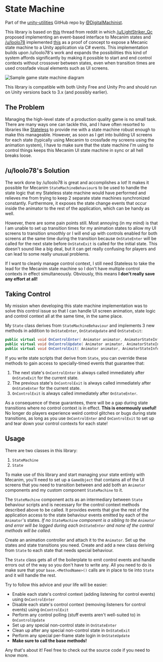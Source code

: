State Machine
=============

Part of the [unity-utilities](https://github.com/DigitalMachinist/unity-utilities) GitHub repo by [@DigitalMachinist](https://github.com/DigitalMachinist).

This library is based on [this](https://www.reddit.com/r/Unity3D/comments/39eh4x/tutorial_state_machine_behaviours_discouple/) thread from reddit in which [/u/LightStriker_Qc](https://www.reddit.com/user/LightStriker_Qc) proposed implementing an event-based interface to Mecanim states and [/u/loolo78](https://www.reddit.com/user/loolo78) implemented [this](https://www.youtube.com/watch?v=GjwoyqNdimY) as a proof of concept to expose a Mecanic state machine to a Unity application via C# events. This implementation builds upon /u/loolo78's work and expands the possibilities this kind of system affords significantly by making it possible to start and end control contexts without crossover between states, even when transition times are used crossfade visual elements such as UI screens.

![Sample game state machine diagram](https://raw.githubusercontent.com/DigitalMachinist/unity-utilities/master/Assets/Utilities/State%20Machine/StateMachine.png)

This library is compatible with both Unity Free and Unity Pro and should run on Unity versions back to 3.x (and possibly earlier).

## The Problem

Managing the high-level state of a production quality game is no small task. There are many ways one can tackle this, and I have often resorted to libraries like [Stateless](https://github.com/dotnet-state-machine/stateless) to provide me with a state machine robust enough to make this manageable. However, as soon as I get into building UI screens for each state (typically using Mecanim to crossfade my screens using the animation system), I have to make sure that the state machine I'm using to control things keeps this Mecanim UI state machine in sync or all hell breaks loose.

## /u/loolo78's Solution

The work done by /u/loolo78 is great and accomplishes a lot! It makes it possible for Mecanim ```StateMachineBehaviour```s to be used to handle the state logic that my Stateless state machine would have performed and relieves me from trying to keep 2 separate state machines synchronized constantly. Furthermore, it exposes the state change events that occur inside the animator to the rest of the application, which can be handy as well.

However, there are some pain points still. Most annoying (in my mind) is that I am unable to set up transition times for my animation states to allow my UI screens to transition smoothly or I will end up with controls enabled for both screens at the same time during the transition because ```OnStateEnter``` will be called for the next state before ```OnStateExit``` is called for the initial state. This doesn't sound like a big deal, but it can get really confusing for players and can lead to some really unusual problems.

If I want to cleanly manage control context, I still need Stateless to take the lead for the Mecanim state machine so I don't have multiple control contexts in effect simultaneously. Obviously, this means **I don't really save any effort at all!**

## Taking Control

My mission when developing this state machine implementation was to solve this control issue so that I can handle UI screen animation, state logic and control context all at the same time, in the same place.

My ```State``` class derives from ```StateMachineBehaviour``` and implements 3 new methods in addition to ```OnStateEnter```, ```OnStateUpdate``` and ```OnStateExit```:

```csharp
public virtual void OnControlEnter( Animator animator, AnimatorStateInfo stateInfo, int layerIndex );
public virtual void OnControlUpdate( Animator animator, AnimatorStateInfo stateInfo, int layerIndex );
public virtual void OnControlExit( Animator animator, AnimatorStateInfo stateInfo, int layerIndex );
```

If you write state scripts that derive from ```State```, you can override these methods to gain access to specially-timed events that guarantee that:
1. The next state's ```OnControlEnter``` is always called immediately after ```OnStateExit``` for the current state.
2. The previous state's ```OnControlExit``` is always called immediately after ```OnStateEnter``` for the current state.
3. ```OnControlExit``` is always called immediately after ```OnStateEnter```.

As a consequence of these guarantees, there will be a gap during state transitions where no control context is in effect. **This is enormously useful!** No longer do players experience weird control glitches or bugs during state transitions, as long as you use ```OnControlEnter``` and ```OnControlExit``` to set up and tear down your control contexts for each state!

## Usage

There are two classes in this library:

1. ```StateMachine```
2. ```State```

To make use of this library and start managing your state entirely with Mecanim, you'll need to set up a ```GameObject``` that contains all of the UI screens that you need to transition between and add both an ```Animator``` components and my custom component ```StateMachine``` to it.

The ```StateMachine``` component acts as an intermediary between ```State``` behaviour scripts and is necessary for the control context methods described above to be called. It provides events that give the rest of the application access to the state behaviour events emitted by each of the ```Animator```'s states. *If no ```StateMachine``` component is a sibling to the ```Animator``` and error will be logged during each ```OnStateEnter``` and none of the control methods will be called.*

Create an animation controller and attach it to the ```Animator```. Set up the states and state transitions you need. Create and add a new class deriving from ```State``` to each state that needs special behaviour.

The ```State``` class gets all of the boilerplate to emit control events and handle errors out of the way so you don't have to write any. All you need to do is make sure that your ```base.<MethodName>()``` calls are in place to tie into ```State``` and it will handle the rest.

Try to follow this advice and your life will be easier:

 - Enable each state's control context (adding listening for control events) using ```OnControlEnter```
 - Disable each state's control context (removing listeners for control events) using ```OnControlExit```
 - Perform any control polling (stuff events aren't well-suited to) in ```OnControlUpdate```
 - Set up any special non-control state in ```OnStateEnter```
 - Clean up after any special non-control state in ```OnStateExit```
 - Perform any special per-frame state login in ```OnStateUpdate```
 - **Make sure to call the base methods!**

Any that's about it! Feel free to check out the source code if you need to know more.
